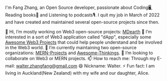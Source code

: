I'm Fang Zhang, an Open Source developer, passionate about Coding🖥, Reading books📜 and Listening to podcasts🎙. I quit my job in March of 2022 and have created and maintained several open-source projects since then.

👋 Hi, I’m mostly working on Web3 open-source projects: [MDearth](https://mdearth.io)
👀 I’m interested in a sort of Web3 application called "dApp", especially some [Awesome Web3 Projects](https://github.com/Awesome-Thinkings/Awesome-Web3) that could help people understand and be involved in the Web3 world.
🌱 I’m currently maintaining two open-source organizations: [MERN-Projects](https://github.com/MERN-Entrepreneur-Projects) and [Awesome-Thinkings](https://github.com/Awesome-Thinkings).
💞️ I’m looking to collaborate on Web3 or MERN projects.
📫 How to reach me: Through my E-mail: walter.zhangfang@gmail.com
😄 Nickname: Walter.
⚡ Fun fact: I am living in Auckland(New Zealand) with my wife and our daughter, Alice.


